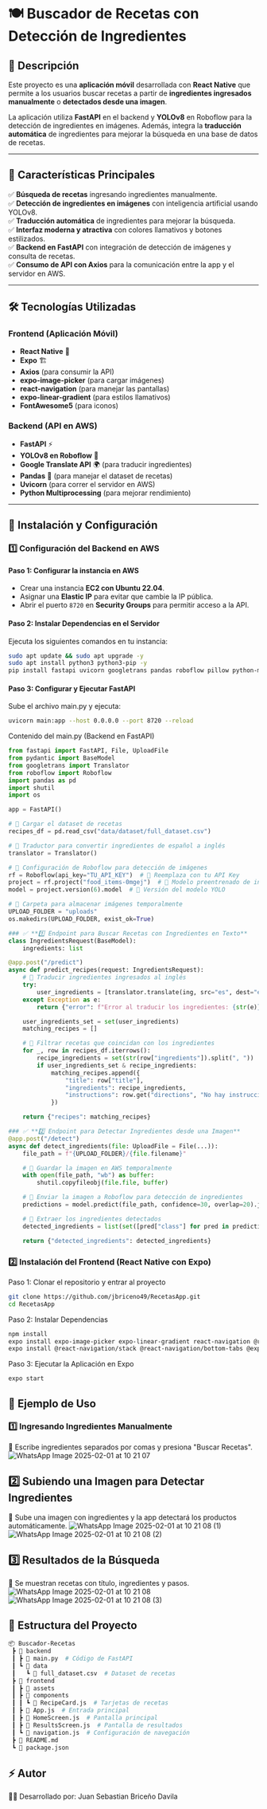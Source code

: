 # 🍽️ Buscador de Recetas con Detección de Ingredientes  

## 📌 Descripción  

Este proyecto es una **aplicación móvil** desarrollada con **React Native** que permite a los usuarios buscar recetas a partir de **ingredientes ingresados manualmente** o **detectados desde una imagen**.  

La aplicación utiliza **FastAPI** en el backend y **YOLOv8** en Roboflow para la detección de ingredientes en imágenes. Además, integra la **traducción automática** de ingredientes para mejorar la búsqueda en una base de datos de recetas.  

---

## 🎯 **Características Principales**  

✅ **Búsqueda de recetas** ingresando ingredientes manualmente.  
✅ **Detección de ingredientes en imágenes** con inteligencia artificial usando YOLOv8.  
✅ **Traducción automática** de ingredientes para mejorar la búsqueda.  
✅ **Interfaz moderna y atractiva** con colores llamativos y botones estilizados.  
✅ **Backend en FastAPI** con integración de detección de imágenes y consulta de recetas.  
✅ **Consumo de API con Axios** para la comunicación entre la app y el servidor en AWS.  

---

## 🛠️ **Tecnologías Utilizadas**  

### **Frontend (Aplicación Móvil)**  
- **React Native** 📱  
- **Expo** 🏗️  
- **Axios** (para consumir la API)  
- **expo-image-picker** (para cargar imágenes)  
- **react-navigation** (para manejar las pantallas)  
- **expo-linear-gradient** (para estilos llamativos)  
- **FontAwesome5** (para iconos)  

### **Backend (API en AWS)**  
- **FastAPI** ⚡  
- **YOLOv8 en Roboflow** 🤖  
- **Google Translate API** 🌍 (para traducir ingredientes)  
- **Pandas** 🐼 (para manejar el dataset de recetas)  
- **Uvicorn** (para correr el servidor en AWS)  
- **Python Multiprocessing** (para mejorar rendimiento)  

---

## 🚀 **Instalación y Configuración**  

### **1️⃣ Configuración del Backend en AWS**  
#### **Paso 1: Configurar la instancia en AWS**
- Crear una instancia **EC2 con Ubuntu 22.04**.  
- Asignar una **Elastic IP** para evitar que cambie la IP pública.  
- Abrir el puerto `8720` en **Security Groups** para permitir acceso a la API.  

#### **Paso 2: Instalar Dependencias en el Servidor**  
Ejecuta los siguientes comandos en tu instancia:  
```bash
sudo apt update && sudo apt upgrade -y
sudo apt install python3 python3-pip -y
pip install fastapi uvicorn googletrans pandas roboflow pillow python-multipart
```

#### **Paso 3: Configurar y Ejecutar FastAPI**
Sube el archivo main.py y ejecuta:
``` bash
uvicorn main:app --host 0.0.0.0 --port 8720 --reload
```
Contenido del main.py (Backend en FastAPI)

``` python
from fastapi import FastAPI, File, UploadFile
from pydantic import BaseModel
from googletrans import Translator
from roboflow import Roboflow
import pandas as pd
import shutil
import os

app = FastAPI()

# 📌 Cargar el dataset de recetas
recipes_df = pd.read_csv("data/dataset/full_dataset.csv")

# 📌 Traductor para convertir ingredientes de español a inglés
translator = Translator()

# 📌 Configuración de Roboflow para detección de imágenes
rf = Roboflow(api_key="TU_API_KEY")  # 🔹 Reemplaza con tu API Key
project = rf.project("food_items-0mgej")  # 🔹 Modelo preentrenado de ingredientes
model = project.version(6).model  # 🔹 Versión del modelo YOLO

# 📂 Carpeta para almacenar imágenes temporalmente
UPLOAD_FOLDER = "uploads"
os.makedirs(UPLOAD_FOLDER, exist_ok=True)

### ✅ **1️⃣ Endpoint para Buscar Recetas con Ingredientes en Texto**
class IngredientsRequest(BaseModel):
    ingredients: list

@app.post("/predict")
async def predict_recipes(request: IngredientsRequest):
    # 📌 Traducir ingredientes ingresados al inglés
    try:
        user_ingredients = [translator.translate(ing, src="es", dest="en").text.lower() for ing in request.ingredients]
    except Exception as e:
        return {"error": f"Error al traducir los ingredientes: {str(e)}"}

    user_ingredients_set = set(user_ingredients)
    matching_recipes = []

    # 📌 Filtrar recetas que coincidan con los ingredientes
    for _, row in recipes_df.iterrows():
        recipe_ingredients = set(str(row["ingredients"]).split(", "))
        if user_ingredients_set & recipe_ingredients:
            matching_recipes.append({
                "title": row["title"],
                "ingredients": recipe_ingredients,
                "instructions": row.get("directions", "No hay instrucciones disponibles")
            })

    return {"recipes": matching_recipes}

### ✅ **2️⃣ Endpoint para Detectar Ingredientes desde una Imagen**
@app.post("/detect")
async def detect_ingredients(file: UploadFile = File(...)):
    file_path = f"{UPLOAD_FOLDER}/{file.filename}"

    # 📌 Guardar la imagen en AWS temporalmente
    with open(file_path, "wb") as buffer:
        shutil.copyfileobj(file.file, buffer)

    # 📌 Enviar la imagen a Roboflow para detección de ingredientes
    predictions = model.predict(file_path, confidence=30, overlap=20).json()

    # 📌 Extraer los ingredientes detectados
    detected_ingredients = list(set([pred["class"] for pred in predictions["predictions"]]))

    return {"detected_ingredients": detected_ingredients}
```
### **2️⃣ Instalación del Frontend (React Native con Expo)**
Paso 1: Clonar el repositorio y entrar al proyecto
``` bash
git clone https://github.com/jbriceno49/RecetasApp.git
cd RecetasApp
```
Paso 2: Instalar Dependencias
``` bash
npm install
expo install expo-image-picker expo-linear-gradient react-navigation @react-navigation/native
expo install @react-navigation/stack @react-navigation/bottom-tabs @expo/vector-icons axios
```
Paso 3: Ejecutar la Aplicación en Expo
``` bash
expo start
```
## 📸 Ejemplo de Uso
### 1️⃣ Ingresando Ingredientes Manualmente
🔹 Escribe ingredientes separados por comas y presiona "Buscar Recetas".
![WhatsApp Image 2025-02-01 at 10 21 07](https://github.com/user-attachments/assets/58982704-47f1-4177-b627-dd298dc1df88)
## 2️⃣ Subiendo una Imagen para Detectar Ingredientes
🔹 Sube una imagen con ingredientes y la app detectará los productos automáticamente.
![WhatsApp Image 2025-02-01 at 10 21 08 (1)](https://github.com/user-attachments/assets/2153582b-77dd-481f-953a-b6cd140a1165)
![WhatsApp Image 2025-02-01 at 10 21 08 (2)](https://github.com/user-attachments/assets/c777cfa0-9d4a-450f-b810-b54afa9c1b12)

## 3️⃣ Resultados de la Búsqueda
🔹 Se muestran recetas con título, ingredientes y pasos.
![WhatsApp Image 2025-02-01 at 10 21 08](https://github.com/user-attachments/assets/5864a3b6-472d-495c-a549-a87076e3105a)
![WhatsApp Image 2025-02-01 at 10 21 08 (3)](https://github.com/user-attachments/assets/da9e144e-4d36-47f4-a949-65e73f255f75)

## 📁 Estructura del Proyecto
``` bash
📦 Buscador-Recetas
 ┣ 📂 backend  
 ┃ ┣ 📜 main.py  # Código de FastAPI  
 ┃ ┗ 📂 data  
 ┃   ┗ 📜 full_dataset.csv  # Dataset de recetas  
 ┣ 📂 frontend  
 ┃ ┣ 📂 assets  
 ┃ ┣ 📂 components  
 ┃ ┃ ┗ 📜 RecipeCard.js  # Tarjetas de recetas  
 ┃ ┣ 📜 App.js  # Entrada principal  
 ┃ ┣ 📜 HomeScreen.js  # Pantalla principal  
 ┃ ┣ 📜 ResultsScreen.js  # Pantalla de resultados  
 ┃ ┗ 📜 navigation.js  # Configuración de navegación  
 ┣ 📜 README.md  
 ┗ 📜 package.json 
```
## ⚡ Autor
👨‍💻 Desarrollado por: Juan Sebastian Briceño Davila
